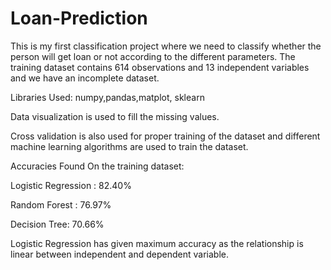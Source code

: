# Loan-Prediction
This is my first classification project where we need to classify whether the person will get loan or not according to the different
parameters.
The training dataset contains 614 observations and 13 independent variables and we have an incomplete dataset.

Libraries Used:  numpy,pandas,matplot, sklearn


Data visualization is used to fill the missing values.

Cross validation is also used for proper training of the dataset and different machine learning algorithms are used to train the dataset.

Accuracies Found On the training dataset:

Logistic Regression : 82.40%

Random Forest : 76.97%

Decision Tree: 70.66%

Logistic Regression has given maximum accuracy as the relationship is linear between independent and dependent variable.


